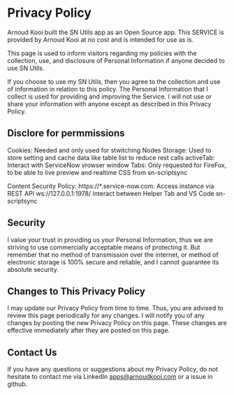# Privacy Policy
Arnoud Kooi built the SN Utils app as an Open Source app. This SERVICE is provided by Arnoud Kooi at no cost and is intended for use as is.

This page is used to inform visitors regarding my policies with the collection, use, and disclosure of Personal Information if anyone decided to use SN Utils.

If you choose to use my SN Utils, then you agree to the collection and use of information in relation to this policy. The Personal Information that I collect is used for providing and improving the Service. I will not use or share your information with anyone except as described in this Privacy Policy.


## Disclore for permmissions
Cookies: Needed and only used for stwitching Nodes
Storage: Used to store setting and cache data like table list to reduce rest calls
activeTab: Interact with ServiceNow vrowser window
Tabs: Only requested for FireFox, to be able to live preview and realtime CSS from sn-scriptsync

Content Security Policy:
https://*.service-now.com: Access instance via REST API
ws://127.0.0.1:1978/	Interact between Helper Tab and VS Code sn-scriptsync



## Security

I value your trust in providing us your Personal Information, thus we are striving to use commercially acceptable means of protecting it. But remember that no method of transmission over the internet, or method of electronic storage is 100% secure and reliable, and I cannot guarantee its absolute security.

## Changes to This Privacy Policy

I may update our Privacy Policy from time to time. Thus, you are advised to review this page periodically for any changes. I will notify you of any changes by posting the new Privacy Policy on this page. These changes are effective immediately after they are posted on this page.

## Contact Us

If you have any questions or suggestions about my Privacy Policy, do not hesitate to contact me via LinkedIn apps@arnoudkooi.com or a issue in github.

